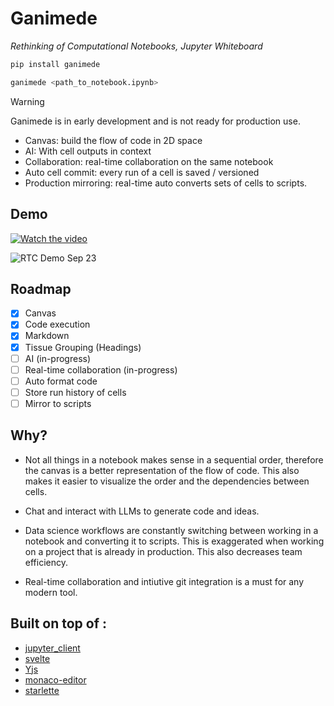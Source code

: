 # Ganimede

_Rethinking of Computational Notebooks, Jupyter Whiteboard_

```sh
pip install ganimede
```

```sh
ganimede <path_to_notebook.ipynb>
```

> [!WARNING]
> Ganimede is in early development and is not ready for production use.

- Canvas: build the flow of code in 2D space
- AI: With cell outputs in context
- Collaboration: real-time collaboration on the same notebook
- Auto cell commit: every run of a cell is saved / versioned
- Production mirroring: real-time auto converts sets of cells to scripts.

## Demo

[![Watch the video](https://img.youtube.com/vi/osR8aek9AuA/hqdefault.jpg)](https://www.youtube.com/embed/osR8aek9AuA)

![RTC Demo Sep 23](https://www.youtube.com/embed/nIBj7SI_q5U)

## Roadmap

- [x] Canvas
- [x] Code execution
- [x] Markdown
- [x] Tissue Grouping (Headings)
- [ ] AI (in-progress)
- [ ] Real-time collaboration (in-progress)
- [ ] Auto format code
- [ ] Store run history of cells
- [ ] Mirror to scripts

## Why?

- Not all things in a notebook makes sense in a sequential order, therefore the canvas is a better representation of the flow of code. This also makes it easier to visualize the order and the dependencies between cells.

- Chat and interact with LLMs to generate code and ideas.

- Data science workflows are constantly switching between working in a notebook and converting it to scripts. This is exaggerated when working on a project that is already in production. This also decreases team efficiency.

- Real-time collaboration and intiutive git integration is a must for any modern tool.

## Built on top of :

- [jupyter_client](https://github.com/jupyter/jupyter_client)
- [svelte](https://github.com/sveltejs/svelte)
- [Yjs](https://github.com/yjs/yjs)
- [monaco-editor](https://github.com/microsoft/monaco-editor)
- [starlette](https://github.com/encode/starlette)
